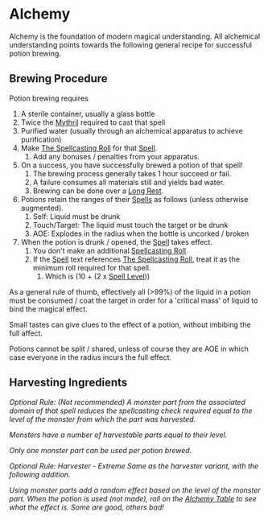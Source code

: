 # Alchemy

Alchemy is the foundation of modern magical understanding. All alchemical understanding points towards the following general recipe for successful potion brewing.

## Brewing Procedure

Potion brewing requires 

1. A sterile container, usually a glass bottle
1. Twice the [Mythril](../Mythril.md) required to cast that spell
1. Purified water (usually through an alchemical apparatus to achieve purification) 
1. Make [The Spellcasting Roll](../Spellcasting.md#The%20Spellcasting%20Roll) for that [Spell](../Spells.md).
   1. Add any bonuses / penalties from your apparatus.
1. On a success, you have successfully brewed a potion of that spell! 
   1. The brewing process generally takes 1 hour succeed or fail. 
   1. A failure consumes all materials still and yields bad water.
   1. Brewing can be done over a [Long Rest](../../Game%20Procedures/Resting.md#Long%20Rest).
1. Potions retain the ranges of their [Spells](../Spells.md) as follows (unless otherwise augmented). 
   1. Self: Liquid must be drunk
   1. Touch/Target: The liquid must touch the target or be drunk
   1. AOE: Explodes in the radius when the bottle is uncorked / broken
1. When the potion is drunk / opened, the [Spell](../Spells.md) takes effect. 
   1. You don't make an additional [Spellcasting Roll](../Spellcasting.md#The%20Spellcasting%20Roll).
   1. If the [Spell](../Spells.md) text references [The Spellcasting Roll](../Spellcasting.md#The%20Spellcasting%20Roll), treat it as the minimum roll required for that spell.
      1. Which is (10 + (2 x [Spell Level](../Spell%20Level.md)))

As a general rule of thumb, effectively all (>99%) of the liquid in a potion must be consumed / coat the target in order for a 'critical mass' of liquid to bind the magical effect. 

Small tastes can give clues to the effect of a potion, without imbibing the full affect. 

Potions cannot be split / shared, unless of course they are AOE in which case everyone in the radius incurs the full effect. 

## Harvesting Ingredients

*Optional Rule: (Not recommended)*
*A monster part from the associated domain of that spell reduces the spellcasting check required equal to the level of the monster from which the part was harvested.* 

*Monsters have a number of harvestable parts equal to their level.*

*Only one monster part can be used per potion brewed.*

*Optional Rule: Harvester - Extreme*
*Same as the harvester variant, with the following addition.*

*Using monster parts add a random effect based on the level of the monster part. When the potion is used (not made), roll on the [Alchemy Table](Alchemy%20Table.md) to see what the effect is. Some are good, others bad!*
